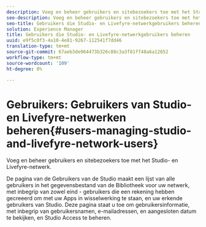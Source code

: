 ```yaml
---
description: Voeg en beheer gebruikers en sitebezoekers toe met het Studio- en Livefyre-netwerk.
seo-description: Voeg en beheer gebruikers en sitebezoekers toe met het Studio- en Livefyre-netwerk.
seo-title: Gebruikers die Studio- en Livefyre-netwerkgebruikers beheren
solution: Experience Manager
title: Gebruikers die Studio- en Livefyre-netwerkgebruikers beheren
uuid: e9f5c0f3-4a10-4e81-9267-112541f7dd46
translation-type: tm+mt
source-git-commit: 67aeb3de964473b326c88c3a3f81ff48a6a12652
workflow-type: tm+mt
source-wordcount: '109'
ht-degree: 0%

---
```



# Gebruikers: Gebruikers van Studio- en Livefyre-netwerken beheren{#users-managing-studio-and-livefyre-network-users}

Voeg en beheer gebruikers en sitebezoekers toe met het Studio- en Livefyre-netwerk.

De pagina van de Gebruikers van de Studio maakt een lijst van alle gebruikers in het gegevensbestand van de Bibliotheek voor uw netwerk, met inbegrip van zowel eind - gebruikers die een rekening hebben gecreeerd om met uw Apps in wisselwerking te staan, en uw erkende gebruikers van Studio. Deze pagina staat u toe om gebruikersinformatie, met inbegrip van gebruikersnamen, e-mailadressen, en aangesloten datum te bekijken, en Studio Access te beheren.
